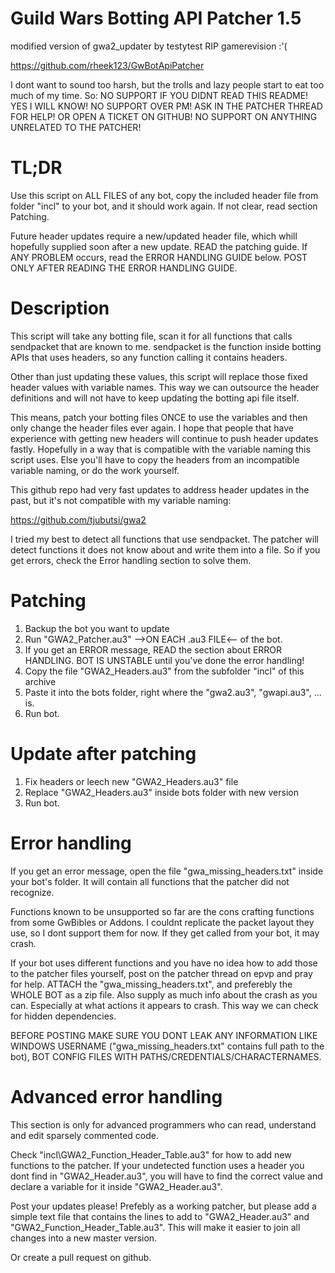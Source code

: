 # Guild Wars Botting API Patcher 1.5
modified version of gwa2_updater by testytest
RIP gamerevision :'(

https://github.com/rheek123/GwBotApiPatcher

I dont want to sound too harsh, but the trolls and lazy people start to eat too much of my time. So:
NO SUPPORT IF YOU DIDNT READ THIS README! YES I WILL KNOW!
NO SUPPORT OVER PM! ASK IN THE PATCHER THREAD FOR HELP! OR OPEN A TICKET ON GITHUB!
NO SUPPORT ON ANYTHING UNRELATED TO THE PATCHER!

		
# TL;DR
Use this script on ALL FILES of any bot, copy the included header file from folder "incl" to your bot, and it should work again. If not clear, read section Patching.

Future header updates require a new/updated header file, which whill hopefully supplied soon after a new update.
READ the patching guide. If ANY PROBLEM occurs, read the ERROR HANDLING GUIDE below.
POST ONLY AFTER READING THE ERROR HANDLING GUIDE.


# Description		
This script will take any botting file, scan it for all functions that calls sendpacket that are known to me. sendpacket is the function inside botting APIs that uses headers, so any function calling it contains headers.

Other than just updating these values, this script will replace those fixed header values with variable names. This way we can outsource the header definitions and will not have to keep updating the botting api file itself.

This means, patch your botting files ONCE to use the variables and then only change the header files ever again. I hope that people that have experience with getting new headers will continue to push header updates fastly.
Hopefully in a way that is compatible with the variable naming this script uses. Else you'll have to copy the headers from an incompatible variable naming, or do the work yourself.


This github repo had very fast updates to address header updates in the past, but it's not compatible with my variable naming:

https://github.com/tjubutsi/gwa2
	
I tried my best to detect all functions that use sendpacket. The patcher will detect functions it does not know about and write them into a file. So if you get errors, check the Error handling section to solve them.

		
# Patching 
1. Backup the bot you want to update
2. Run "GWA2_Patcher.au3" -->ON EACH .au3 FILE<-- of the bot.
3. If you get an ERROR message, READ the section about ERROR HANDLING. 
    BOT IS UNSTABLE until you've done the error handling!
4. Copy the file "GWA2_Headers.au3" from the subfolder "incl" of this archive
5. Paste it into the bots folder, right where the "gwa2.au3", "gwapi.au3", ... is.
6. Run bot.

# Update after patching
1. Fix headers or leech new "GWA2_Headers.au3" file
2. Replace "GWA2_Headers.au3" inside bots folder with new version
3. Run bot.

# Error handling
If you get an error message, open the file "gwa_missing_headers.txt" inside your bot's folder. It will contain all functions that the patcher did not recognize.

Functions known to be unsupported so far are the cons crafting functions from some GwBibles or Addons. I couldnt replicate the packet layout they use, so I dont support them for now. If they get called from your bot, it may crash. 

If your bot uses different functions and you have no idea how to add those to the patcher files yourself, post on the patcher thread on epvp and pray for help. ATTACH the "gwa_missing_headers.txt", and preferebly the WHOLE BOT as a zip file. Also supply as much info about the crash as you can. Especially at what actions it appears to crash. This way we can check for hidden dependencies.
	
BEFORE POSTING MAKE SURE YOU DONT LEAK ANY INFORMATION LIKE WINDOWS USERNAME ("gwa_missing_headers.txt" contains full path to the bot), BOT CONFIG FILES WITH PATHS/CREDENTIALS/CHARACTERNAMES.
	
# Advanced error handling
  
This section is only for advanced programmers who can read, understand and edit sparsely commented code.

Check "incl\GWA2_Function_Header_Table.au3" for how to add new functions to the patcher. If your undetected function uses a header you dont find in "GWA2_Header.au3", you will have to find the correct value and declare a variable for it inside "GWA2_Header.au3".

Post your updates please! Prefebly as a working patcher, but please add a simple text file that contains the lines to add to "GWA2_Header.au3" and "GWA2_Function_Header_Table.au3". This will make it easier to join all changes into a new master version.

Or create a pull request on github.
